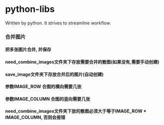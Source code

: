 # python-libs
Written by python. It strives to streamline workflow.

### 合并图片
#### 把多张图片合并, 并保存
#### need_combine_images文件夹下存放需要合并的散图(如果没有,需要手动创建)
#### save_image文件夹下存放合并后的图片(自动创建)
#### 参数IMAGE_ROW 合图的横向需要几张
#### 参数IMAGE_COLUMN 合图的竖向需要几张
#### need_combine_images文件夹下放的散图必须大于等于IMAGE_ROW * IMAGE_COLUMN, 否则会报错